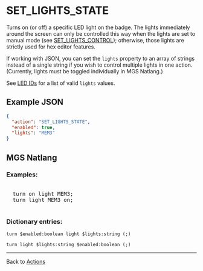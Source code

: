 # SET_LIGHTS_STATE

Turns on (or off) a specific LED light on the badge. The lights immediately around the screen can only be controlled this way when the lights are set to manual mode (see [SET_LIGHTS_CONTROL](actions/SET_LIGHTS_CONTROL)); otherwise, those lights are strictly used for hex editor features.

If working with JSON, you can set the `lights` property to an array of strings instead of a single string if you wish to control multiple lights in one action. (Currently, lights must be toggled individually in MGS Natlang.)

See [LED IDs](structure/led_ids) for a list of valid `lights` values.

## Example JSON

```json
{
  "action": "SET_LIGHTS_STATE",
  "enabled": true,
  "lights": "MEM3"
}
```

## MGS Natlang

### Examples:

<pre class="HyperMD-codeblock mgs">

  <span class="verb">turn</span> <span class="language-constant">on</span> <span class="sigil">light</span> <span class="language-constant">MEM3</span><span class="terminator">;</span>
  <span class="verb">turn</span> <span class="sigil">light</span> <span class="language-constant">MEM3</span> <span class="language-constant">on</span><span class="terminator">;</span>

</pre>

### Dictionary entries:

```
turn $enabled:boolean light $lights:string (;)

turn light $lights:string $enabled:boolean (;)
```

---

Back to [Actions](actions)
